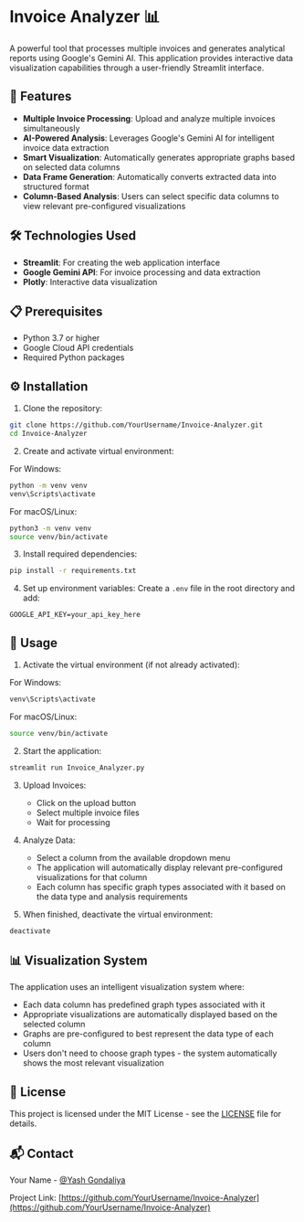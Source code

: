 # Invoice Analyzer 📊

A powerful tool that processes multiple invoices and generates analytical reports using Google's Gemini AI. This application provides interactive data visualization capabilities through a user-friendly Streamlit interface.

## 🌟 Features

- **Multiple Invoice Processing**: Upload and analyze multiple invoices simultaneously
- **AI-Powered Analysis**: Leverages Google's Gemini AI for intelligent invoice data extraction
- **Smart Visualization**: Automatically generates appropriate graphs based on selected data columns
- **Data Frame Generation**: Automatically converts extracted data into structured format
- **Column-Based Analysis**: Users can select specific data columns to view relevant pre-configured visualizations

## 🛠️ Technologies Used

- **Streamlit**: For creating the web application interface
- **Google Gemini API**: For invoice processing and data extraction
- **Plotly**: Interactive data visualization

## 📋 Prerequisites

- Python 3.7 or higher
- Google Cloud API credentials
- Required Python packages

## ⚙️ Installation

1. Clone the repository:
```bash
git clone https://github.com/YourUsername/Invoice-Analyzer.git
cd Invoice-Analyzer
```

2. Create and activate virtual environment:

For Windows:
```bash
python -m venv venv
venv\Scripts\activate
```

For macOS/Linux:
```bash
python3 -m venv venv
source venv/bin/activate
```

3. Install required dependencies:
```bash
pip install -r requirements.txt
```

4. Set up environment variables:
Create a `.env` file in the root directory and add:
```
GOOGLE_API_KEY=your_api_key_here
```

## 🚀 Usage

1. Activate the virtual environment (if not already activated):

For Windows:
```bash
venv\Scripts\activate
```

For macOS/Linux:
```bash
source venv/bin/activate
```

2. Start the application:
```bash
streamlit run Invoice_Analyzer.py
```

3. Upload Invoices:
   - Click on the upload button
   - Select multiple invoice files
   - Wait for processing

4. Analyze Data:
   - Select a column from the available dropdown menu
   - The application will automatically display relevant pre-configured visualizations for that column
   - Each column has specific graph types associated with it based on the data type and analysis requirements

5. When finished, deactivate the virtual environment:
```bash
deactivate
```

## 📊 Visualization System

The application uses an intelligent visualization system where:
- Each data column has predefined graph types associated with it
- Appropriate visualizations are automatically displayed based on the selected column
- Graphs are pre-configured to best represent the data type of each column
- Users don't need to choose graph types - the system automatically shows the most relevant visualization

## 📝 License

This project is licensed under the MIT License - see the [LICENSE](LICENSE) file for details.

## 📬 Contact

Your Name - [@Yash Gondaliya](https://www.linkedin.com/in/yash-gondaliya-02427a260)

Project Link: [https://github.com/YourUsername/Invoice-Analyzer](https://github.com/YourUsername/Invoice-Analyzer)